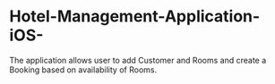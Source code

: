 # Hotel-Management-Application-iOS-
The application allows user to add Customer and Rooms and create a Booking based on availability of Rooms.
